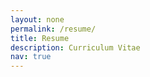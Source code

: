 ```yaml
---
layout: none
permalink: /resume/
title: Resume
description: Curriculum Vitae
nav: true
---
```


<object data="../assets/pdf/Akshita_Kamsali_Resume.pdf" style="width:100%; height:100%" type='application/pdf'></object>
